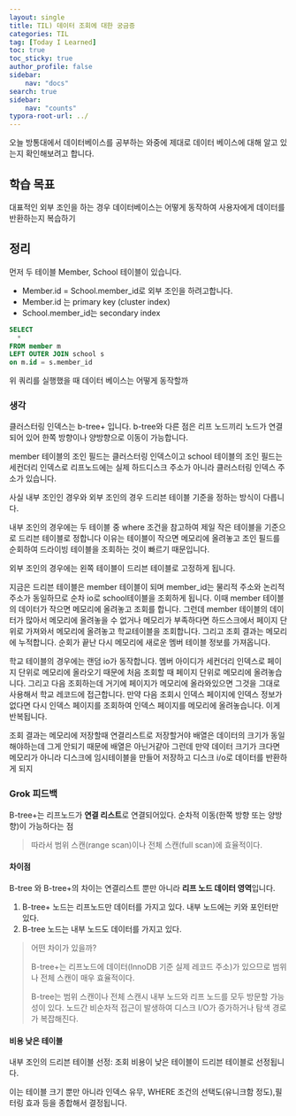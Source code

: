```yaml
---
layout: single
title: TIL) 데이터 조회에 대한 궁금증
categories: TIL
tag: [Today I Learned]
toc: true
toc_sticky: true
author_profile: false
sidebar:
    nav: "docs"
search: true
sidebar:
    nav: "counts"
typora-root-url: ../
---
```


오늘 방통대에서 데이터베이스를 공부하는 와중에 제대로 데이터 베이스에 대해 알고 있는지 확인해보려고 합니다.

## 학습 목표

대표적인 외부 조인을 하는 경우 데이터베이스는 어떻게 동작하여 사용자에게 데이터를 반환하는지 복습하기



## 정리

먼저 두 테이블 Member, School 테이블이 있습니다.

+ Member.id = School.member_id로 외부 조인을 하려고합니다.
+ Member.id 는 primary key (cluster index)
+ School.member_id는 secondary index

```sql
SELECT 
  *
FROM member m
LEFT OUTER JOIN school s
on m.id = s.member_id
```

위 쿼리를 실행했을 때 데이터 베이스는 어떻게 동작할까

### 생각

클러스터링 인덱스는 b-tree+ 입니다.
b-tree와 다른 점은 리프 노드끼리 노드가 연결되어 있어 한쪽 방향이나 양방향으로 이동이 가능합니다.

member 테이블의 조인 필드는 클러스터링 인덱스이고
school 테이블의 조인 필드는 세컨더리 인덱스로 리프노드에는 실제 하드디스크 주소가 아니라 클러스터링 인덱스 주소가 있습니다.

사실 내부 조인인 경우와 외부 조인의 경우 드리븐 테이블 기준을 정하는 방식이 다릅니다.

내부 조인의 경우에는 두 테이블 중 where 조건을 참고하여 제일 작은 테이블을 기준으로 드리븐 테이블로 정합니다
이유는 테이블이 작으면 메모리에 올려놓고 조인 필드를 순회하여 드라이빙 테이블을 조회하는 것이 빠르기 때문입니다.

외부 조인의 경우에는 왼쪽 테이블이 드리븐 테이블로 고정하게 됩니다.

지금은 드리븐 테이블은 member 테이블이 되며 member_id는 물리적 주소와 논리적 주소가 동일하므로 순차 io로 school테이블을 조회하게 됩니다.
이때 member 테이블의 데이터가 작으면 메모리에 올려놓고 조회를 합니다.
그런데 member 테이블의 데이터가 많아서 메모리에 올려놓을 수 없거나 메모리가 부족하다면 하드스크에서 페이지 단위로 가져와서 메모리에 올려놓고 학교테이블을 조회합니다. 그리고 조회 결과는 메모리에 누적합니다. 순회가 끝난 다시 메모리에 새로운 멤버 테이블 정보를 가져옵니다.

학교 테이블의 경우에는 랜덤 io가 동작합니다.
멤버 아이디가 세컨더리 인덱스로 페이지 단위로 메모리에 올라오기 때문에 처음 조회할 때 페이지 단위로 메모리에 올려놓습니다.
그리고 다음 조회하는데 거기에 페이지가 메모리에 올라와있으면 그것을 그대로 사용해서 학교 레코드에 접근합니다.
만약 다음 조회시 인덱스 페이지에 인덱스 정보가 없다면 다시 인덱스 페이지를 조회하여 인덱스 페이지를 메모리에 올려놓습니다.
이게 반복됩니다.

조회 결과는 메모리에 저장할때 연결리스트로 저장할거야
배열은 데이터의 크기가 동일해야하는데 그게 안되기 때문에 배열은 아닌거같아
그런데 만약 데이터 크기가 크다면 메모리가 아니라 디스크에 임시테이블을 만들어 저장하고
디스크 i/o로 데이터를 반환하게 되지



### Grok 피드백

B-tree+는 리프노드가 **연결 리스트**로 연결되어있다. 순차적 이동(한쪽 방향 또는 양방향)이 가능하다는 점

> 따라서 범위 스캔(range scan)이나 전체 스캔(full scan)에 효율적이다.

#### 차이점

B-tree 와 B-tree+의 차이는 연결리스트 뿐만 아니라 **리프 노드 데이터 영역**입니다.  

1. B-tree+ 노드는 리프노드만 데이터를 가지고 있다. 내부 노드에는 키와 포인터만 있다.
2. B-tree 노드는 내부 노드도 데이터를 가지고 있다.

> 어떤 차이가 있을까?
>
> B-tree+는 리프노드에 데이터(InnoDB 기준 실제 레코드 주소)가 있으므로 범위나 전체 스캔이 매우 효율적이다.
>
> B-tree는 범위 스캔이나 전체 스캔시 내부 노드와 리프 노드를 모두 방문할 가능성이 있다.
> 노드간 비순차적 접근이 발생하여 디스크 I/O가 증가하거나 탐색 경로가 복잡해진다.

#### 비용 낮은 테이블

내부 조인의 드리븐 테이블 선정: 조회 비용이 낮은 테이블이 드리븐 테이블로 선정됩니다.

이는 테이블 크기 뿐만 아니라 인덱스 유무, WHERE 조건의 선택도(유니크함 정도),필터링 효과 등을 종합해서 결정됩니다.

